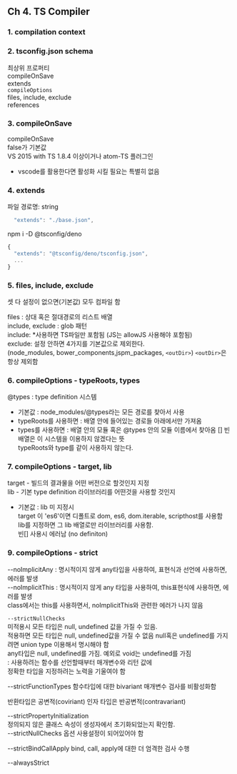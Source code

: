 ## Ch 4. TS Compiler
### 1. compilation context
### 2. tsconfig.json schema
최상위 프로퍼티  
compileOnSave  
extends  
`compileOptions`  
files, include, exclude  
references  

### 3. compileOnSave
compileOnSave  
false가 기본값  
VS 2015 with TS 1.8.4 이상이거나
atom-TS 플러그인  
- vscode를 활용한다면 활성화 시킬 필요는 특별히 없음

### 4. extends
파일 경로명: string
```ts
  "extends": "./base.json",
```
npm i -D @tsconfig/deno
```ts
{
  "extends": "@tsconfig/deno/tsconfig.json",
  ...
}
```

### 5. files, include, exclude
셋 다 설정이 없으면(기본값) 모두 컴파일 함

files : 상대 혹은 절대경로의 리스트 배열  
include, exclude : glob 패턴  
include: *사용하면 TS파일만 포함됨 (JS는 allowJS 사용해야 포함됨)  
exclude: 설정 안하면 4가지를 기본값으로 제외한다.  
(node_modules, bower_components,jspm_packages, `<outDir>`)
 `<outDir>`은 항상 제외함

### 6. compileOptions - typeRoots, types
@types : type definition 시스템  
- 기본값 : node_modules/@types라는 모든 경로를 찾아서 사용  
- typeRoots를 사용하면 : 배열 안에 들어있는 경로들 아래에서만 가져옴  
- types를 사용하면 : 배열 안의 모듈 혹은 @types 안의 모듈 이름에서 찾아옴
[] 빈배열은 이 시스템을 이용하지 않겠다는 뜻  
typeRoots와 type를 같이 사용하지 않는다.  

### 7. compileOptions - target, lib
target - 빌드의 결과물을 어떤 버전으로 할것인지 지정  
lib - 기본 type definition 라이브러리를 어떤것을 사용할 것인지
 - 기본값 : lib 미 지정시  
 target 이 'es6'이면 디폴트로 dom, es6, dom.iterable, scripthost를 사용함  
 lib를 지정하면 그 lib 배열로만 라이브러리를 사용함.  
 빈[] 사용시 에러남  (no definiton)

### 9. compileOptions - strict  
--noImplicitAny : 명시적이지 않게 any타입을 사용하여, 표현식과 선언에 사용하면, 에러를 발생  
--noImplicitThis : 명시적이지 않게 any 타입을 사용하여, this표현식에 사용하면, 에러를 발생  
class에서는 this를 사용하면서, noImplicitThis와 관련한 에러가 나지 않음  

`--strictNullChecks`  
미적용시 모든 타입은 null, undefined 값을 가질 수 있음.  
적용하면 모든 타입은 null, undefined값을 가질 수 없음  null혹은 undefined를 가지려면 union type 이용해서 명시해야 함  
any타입은 null, undefined를 가짐. 예외로 void는 undefined를 가짐  
: 사용하려는 함수를 선언할때부터 매개변수와 리턴 값에  
정확한 타입을 지정하려는 노력을 기울여야 함  

--strictFunctionTypes
함수타입에 대한 bivariant 매개변수 검사를 비활성화함  

반환타입은 공변적(coviriant)
인자 타입은 반공변적(contravariant)  

--strictPropertyInitialization  
정의되지 않은 클래스 속성이 생성자에서 초기화되었는지 확인함.  
--strictNullChecks 옵션 사용설정이 되어있어야 함  

--strictBindCallApply
bind, call, apply에 대한 더 엄격한 검사 수행  

--alwaysStrict  

